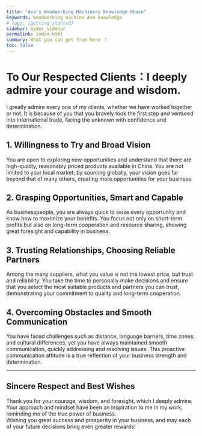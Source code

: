 ```yaml
---
title: "Ava's Woodworking Machinery Knowledge House"
keywords: woodworking machine Ava knowledge
# tags: [getting_started]
sidebar: mydoc_sidebar
permalink: index.html
summary: What you can get from here ？
toc: false
---
```

# To Our Respected Clients：I deeply admire your courage and wisdom.  
I greatly admire every one of my clients, whether we have worked together or not. It is because of you that you bravely took the first step and ventured into international trade, facing the unknown with confidence and determination.

## 1. Willingness to Try and Broad Vision
You are open to exploring new opportunities and understand that there are high-quality, reasonably priced products available in China. You are not limited to your local market; by sourcing globally, your vision goes far beyond that of many others, creating more opportunities for your business.

## 2. Grasping Opportunities, Smart and Capable
As businesspeople, you are always quick to seize every opportunity and know how to maximize your benefits. You focus not only on short-term profits but also on long-term cooperation and resource sharing, showing great foresight and capability in business.

## 3. Trusting Relationships, Choosing Reliable Partners
Among the many suppliers, what you value is not the lowest price, but trust and reliability. You take the time to personally make decisions and ensure that you select the most suitable products and partners you can trust, demonstrating your commitment to quality and long-term cooperation.

## 4. Overcoming Obstacles and Smooth Communication
You have faced challenges such as distance, language barriers, time zones, and cultural differences, yet you have always maintained smooth communication, quickly addressing and resolving issues. This proactive communication attitude is a true reflection of your business strength and determination.

---

## Sincere Respect and Best Wishes
Thank you for your courage, wisdom, and foresight, which I deeply admire. Your approach and mindset have been an inspiration to me in my work, reminding me of the true power of business.  
Wishing you great success and prosperity in your business, and may each of your future decisions bring even greater rewards!



